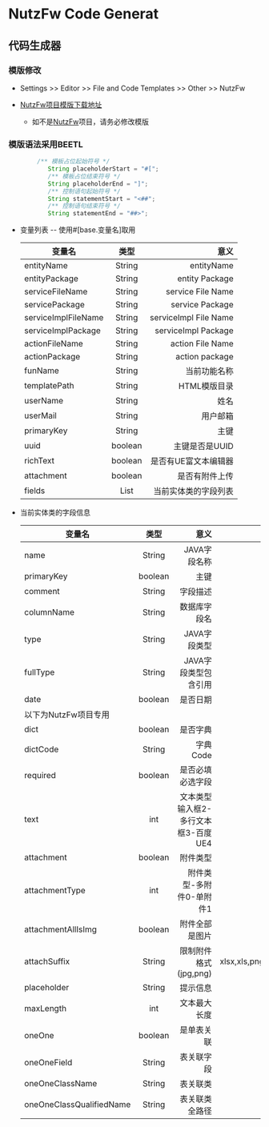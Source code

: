 # NutzFw Code Generat
## 代码生成器

### 模版修改 
   -  Settings >> Editor >> File and Code Templates >> Other >> NutzFw
   
- [NutzFw项目模版下载地址](https://github.com/threefish/NutzFwCodeGenerat/tree/master/release)
  - 如不是[NutzFw](https://github.com/threefish/NutzFw)项目，请务必修改模版
 
 ### 模版语法采用BEETL
 ```java   
         /** 模板占位起始符号 */
        	String placeholderStart = "#[";
        	/** 模板占位结束符号 */
        	String placeholderEnd = "]";
        	/** 控制语句起始符号 */
        	String statementStart = "<##";
        	/** 控制语句结束符号 */
        	String statementEnd = "##>";
 ```
    
- 变量列表 -- 使用#[base.变量名]取用

    | 变量名   |      类型      |  意义 |
    |----------|:-------------:|------:|
    | entityName | String| entityName |
    | entityPackage| String| entity Package |
    | serviceFileName | String| service File Name  |
    | servicePackage| String| service Package |
    | serviceImplFileName |String | serviceImpl File Name |
    | serviceImplPackage |String | serviceImpl Package |
    | actionFileName | String| action File Name |
    | actionPackage |String | action package |
    | funName |String | 当前功能名称 |
    | templatePath |String | HTML模版目录  |
    | userName | String| 姓名  |
    | userMail | String| 用户邮箱  |
    | primaryKey |String |主键  |
    | uuid | boolean | 主键是否是UUID |
    | richText | boolean | 是否有UE富文本编辑器 |
    | attachment | boolean | 是否有附件上传 |
    | fields | List<JavaFieldVO> | 当前实体类的字段列表 |
    
- 当前实体类的字段信息
    
    | 变量名   |      类型      |  意义 | 默认值 |
    |----------|:-------------:|------:|------:|
    | name | String| JAVA字段名称 | 无|
    | primaryKey| boolean| 主键 |false|
    | comment | String| 字段描述  |无|
    | columnName| String| 数据库字段名 |无|
    | type |String | JAVA字段类型 |无|
    | fullType |String | JAVA字段类型包含引用 |无|
    | date | boolean| 是否日期 |false|
    | 以下为NutzFw项目专用|
    | dict |boolean | 是否字典 |false|
    | dictCode |String | 字典Code |无|
    | required |boolean | 是否必填必选字段 |false|
    | text |int | 文本类型 输入框2-多行文本框3-百度UE4 |false|
    | attachment |boolean | 附件类型|false|
    | attachmentType |int | 附件类型-多附件0-单附件1|0|
    | attachmentAllIsImg |boolean | 附件全部是图片|false|
    | attachSuffix |String | 限制附件格式(jpg,png)|xlsx,xls,png,jpg,doc,docx|
    | placeholder |String |提示信息|无|
    | maxLength |int |文本最大长度|10|
    | oneOne |boolean |是单表关联|false|
    | oneOneField |String |表关联字段||
    | oneOneClassName |String |表关联类||
    | oneOneClassQualifiedName |String |表关联类全路径||
      
